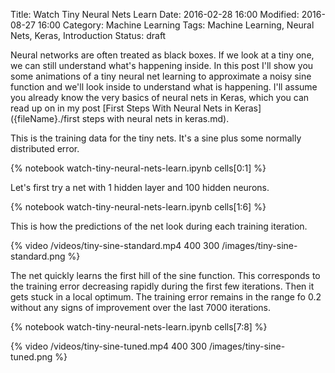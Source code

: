 Title: Watch Tiny Neural Nets Learn
Date: 2016-02-28 16:00
Modified: 2016-08-27 16:00
Category: Machine Learning
Tags: Machine Learning, Neural Nets, Keras, Introduction
Status: draft

Neural networks are often treated as black boxes. If we look at a tiny one, we can still understand
what's happening inside. In this post I'll show you some animations of a tiny neural net learning
to approximate a noisy sine function and we'll look inside to understand what is happening. I'll assume you
already know the very basics of neural nets in Keras, which you can read up on in my post
[First Steps With Neural Nets in Keras]({fileName}./first steps with neural nets in keras.md).

This is the training data for the tiny nets. It's a sine plus some normally distributed error.

{% notebook watch-tiny-neural-nets-learn.ipynb cells[0:1] %}

Let's first try a net with 1 hidden layer and 100 hidden neurons.

{% notebook watch-tiny-neural-nets-learn.ipynb cells[1:6] %}

This is how the predictions of the net look during each training iteration.

{% video /videos/tiny-sine-standard.mp4 400 300 /images/tiny-sine-standard.png %}

The net quickly learns the first hill of the sine function. This corresponds to the training error
decreasing rapidly during the first few iterations. Then it gets stuck in a local optimum. The
training error remains in the range fo 0.2 without any signs of improvement over the last 7000 iterations.

{% notebook watch-tiny-neural-nets-learn.ipynb cells[7:8] %}

{% video /videos/tiny-sine-tuned.mp4 400 300 /images/tiny-sine-tuned.png %}